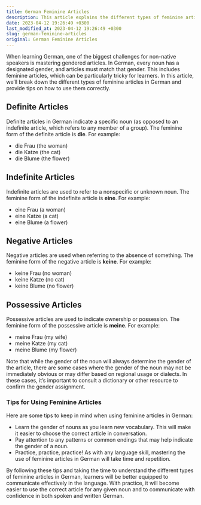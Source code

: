 ```yaml
---
title: German Feminine Articles
description: This article explains the different types of feminine articles in German and provides tips on how to use them correctly.
date: 2023-04-12 19:26:49 +0300
last_modified_at: 2023-04-12 19:26:49 +0300
slug: german-feminine-articles
original: German Feminine Articles
---
```

When learning German, one of the biggest challenges for non-native speakers is mastering gendered articles. In German, every noun has a designated gender, and articles must match that gender. This includes feminine articles, which can be particularly tricky for learners. In this article, we’ll break down the different types of feminine articles in German and provide tips on how to use them correctly.

## Definite Articles

Definite articles in German indicate a specific noun (as opposed to an indefinite article, which refers to any member of a group). The feminine form of the definite article is **die**. For example:

- die Frau (the woman)
- die Katze (the cat)
- die Blume (the flower)

## Indefinite Articles

Indefinite articles are used to refer to a nonspecific or unknown noun. The feminine form of the indefinite article is **eine**. For example:

- eine Frau (a woman)
- eine Katze (a cat)
- eine Blume (a flower)

## Negative Articles

Negative articles are used when referring to the absence of something. The feminine form of the negative article is **keine**. For example:

- keine Frau (no woman)
- keine Katze (no cat)
- keine Blume (no flower)

## Possessive Articles

Possessive articles are used to indicate ownership or possession. The feminine form of the possessive article is **meine**. For example:

- meine Frau (my wife)
- meine Katze (my cat)
- meine Blume (my flower)

Note that while the gender of the noun will always determine the gender of the article, there are some cases where the gender of the noun may not be immediately obvious or may differ based on regional usage or dialects. In these cases, it’s important to consult a dictionary or other resource to confirm the gender assignment.

### Tips for Using Feminine Articles

Here are some tips to keep in mind when using feminine articles in German:

- Learn the gender of nouns as you learn new vocabulary. This will make it easier to choose the correct article in conversation.
- Pay attention to any patterns or common endings that may help indicate the gender of a noun.
- Practice, practice, practice! As with any language skill, mastering the use of feminine articles in German will take time and repetition.

By following these tips and taking the time to understand the different types of feminine articles in German, learners will be better equipped to communicate effectively in the language. With practice, it will become easier to use the correct article for any given noun and to communicate with confidence in both spoken and written German.